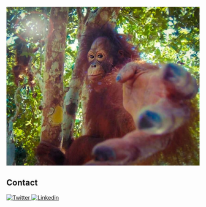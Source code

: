 <!---
eshippole/eshippole is a ✨ special ✨ repository because its `README.md` (this file) appears on your GitHub profile.
You can click the Preview link to take a look at your changes.
--->

![myfile](58uwcw.png)

<!-- ![stats](https://github-readme-stats.vercel.app/api?username=conceptofmind&show_icons=true) -->

## Contact
<!-- <a href="https://conceptofmind.substack.com/p/coming-soon">
  <img
    alt="Substack"
    src="https://img.shields.io/badge/substack-FF6719?logo=substack&logoColor=white&style=for-the-badge"
  />
</a> -->
<!-- <a href="https://medium.com/@henryshippole">
  <img
    alt="Medium"
    src="https://img.shields.io/badge/medium-000000?logo=medium&logoColor=white&style=for-the-badge"
  />
</a>
<a href="https://www.youtube.com/channel/"> -->

<a href="https://twitter.com/EnricoShippole">
  <img
    alt="Twitter"
    src="https://img.shields.io/badge/Twitter-1DA1F2?logo=twitter&logoColor=white&style=for-the-badge"
  />
</a>
<!-- <a href="https://www.instagram.com/eshippole/">
  <img
    alt="Instagram"
    src="https://img.shields.io/badge/Instagram-E4405F?logo=instagram&logoColor=white&style=for-the-badge"
  />
</a> -->
<a href="https://www.linkedin.com/in/enrico-shippole-495521b8/">
  <img
    alt="Linkedin"
    src="https://img.shields.io/badge/linkedin-0077B5?logo=linkedin&logoColor=white&style=for-the-badge"
  />
</a>
